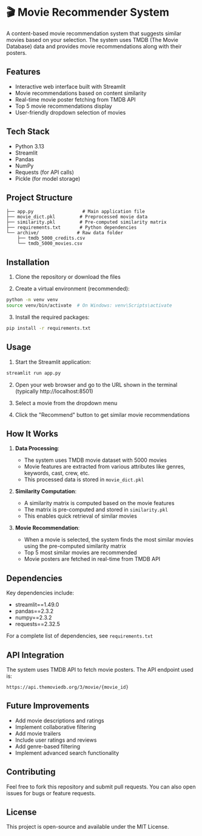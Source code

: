 # 🎬 Movie Recommender System

A content-based movie recommendation system that suggests similar movies based on your selection. The system uses TMDB (The Movie Database) data and provides movie recommendations along with their posters.

## Features

- Interactive web interface built with Streamlit
- Movie recommendations based on content similarity
- Real-time movie poster fetching from TMDB API
- Top 5 movie recommendations display
- User-friendly dropdown selection of movies

## Tech Stack

- Python 3.13
- Streamlit
- Pandas
- NumPy
- Requests (for API calls)
- Pickle (for model storage)

## Project Structure

```
├── app.py                  # Main application file
├── movie_dict.pkl         # Preprocessed movie data
├── similarity.pkl         # Pre-computed similarity matrix
├── requirements.txt       # Python dependencies
└── archive/              # Raw data folder
    ├── tmdb_5000_credits.csv
    └── tmdb_5000_movies.csv
```

## Installation

1. Clone the repository or download the files

2. Create a virtual environment (recommended):
```bash
python -m venv venv
source venv/bin/activate  # On Windows: venv\Scripts\activate
```

3. Install the required packages:
```bash
pip install -r requirements.txt
```

## Usage

1. Start the Streamlit application:
```bash
streamlit run app.py
```

2. Open your web browser and go to the URL shown in the terminal (typically http://localhost:8501)

3. Select a movie from the dropdown menu

4. Click the "Recommend" button to get similar movie recommendations

## How It Works

1. **Data Processing**: 
   - The system uses TMDB movie dataset with 5000 movies
   - Movie features are extracted from various attributes like genres, keywords, cast, crew, etc.
   - This processed data is stored in `movie_dict.pkl`

2. **Similarity Computation**:
   - A similarity matrix is computed based on the movie features
   - The matrix is pre-computed and stored in `similarity.pkl`
   - This enables quick retrieval of similar movies

3. **Movie Recommendation**:
   - When a movie is selected, the system finds the most similar movies using the pre-computed similarity matrix
   - Top 5 most similar movies are recommended
   - Movie posters are fetched in real-time from TMDB API

## Dependencies

Key dependencies include:
- streamlit==1.49.0
- pandas==2.3.2
- numpy==2.3.2
- requests==2.32.5

For a complete list of dependencies, see `requirements.txt`

## API Integration

The system uses TMDB API to fetch movie posters. The API endpoint used is:
```
https://api.themoviedb.org/3/movie/{movie_id}
```

## Future Improvements

- Add movie descriptions and ratings
- Implement collaborative filtering
- Add movie trailers
- Include user ratings and reviews
- Add genre-based filtering
- Implement advanced search functionality

## Contributing

Feel free to fork this repository and submit pull requests. You can also open issues for bugs or feature requests.

## License

This project is open-source and available under the MIT License.
